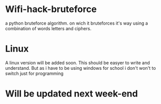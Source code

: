# Wifi-hack-bruteforce
a python bruteforce algorithm. on wich it bruteforces it's way using a combination of words letters and ciphers.

# Linux
A linux version will be added soon.
This should be easyer to write and understand.
But as i have to be using windows for school i
don't won't to switch just for programming

# Will be updated next week-end
